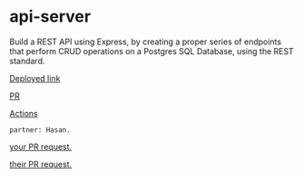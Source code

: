 # api-server

Build a REST API using Express, by creating a proper series of endpoints that perform CRUD operations on a Postgres SQL Database, using the REST standard.

[Deployed link](https://api-server-fq1q.onrender.com)

[PR](https://github.com/TasneemHassasneh/api-server/pull/2)

[Actions](https://github.com/TasneemHassasneh/api-server/actions)

`partner: Hasan.`

[your PR request.](https://github.com/Haznto/api-server/pull/4)

[their PR request.](https://github.com/TasneemHassasneh/api-server/pull/5)
